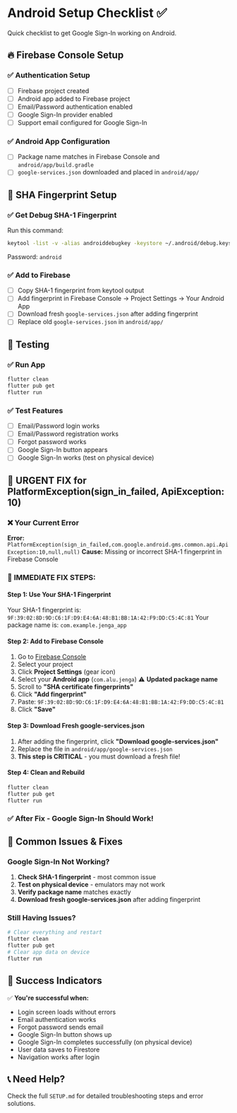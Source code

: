 # Android Setup Checklist ✅

Quick checklist to get Google Sign-In working on Android.

## 🔥 Firebase Console Setup

### ✅ Authentication Setup
- [ ] Firebase project created
- [ ] Android app added to Firebase project  
- [ ] Email/Password authentication enabled
- [ ] Google Sign-In provider enabled
- [ ] Support email configured for Google Sign-In

### ✅ Android App Configuration
- [ ] Package name matches in Firebase Console and `android/app/build.gradle`
- [ ] `google-services.json` downloaded and placed in `android/app/`

## 🔑 SHA Fingerprint Setup

### ✅ Get Debug SHA-1 Fingerprint
Run this command:
```bash
keytool -list -v -alias androiddebugkey -keystore ~/.android/debug.keystore
```
Password: `android`

### ✅ Add to Firebase
- [ ] Copy SHA-1 fingerprint from keytool output
- [ ] Add fingerprint in Firebase Console → Project Settings → Your Android App
- [ ] Download fresh `google-services.json` after adding fingerprint
- [ ] Replace old `google-services.json` in `android/app/`

## 📱 Testing

### ✅ Run App
```bash
flutter clean
flutter pub get
flutter run
```

### ✅ Test Features
- [ ] Email/Password login works
- [ ] Email/Password registration works  
- [ ] Forgot password works
- [ ] Google Sign-In button appears
- [ ] Google Sign-In works (test on physical device)

## 🚨 URGENT FIX for PlatformException(sign_in_failed, ApiException: 10)

### ❌ Your Current Error
**Error:** `PlatformException(sign_in_failed,com.google.android.gms.common.api.ApiException:10,null,null)`
**Cause:** Missing or incorrect SHA-1 fingerprint in Firebase Console

### 🔧 **IMMEDIATE FIX STEPS:**

#### Step 1: Use Your SHA-1 Fingerprint
Your SHA-1 fingerprint is: `9F:39:02:8D:9D:C6:1F:D9:E4:6A:48:B1:BB:1A:42:F9:DD:C5:4C:81`
Your package name is: `com.example.jenga_app`

#### Step 2: Add to Firebase Console
1. Go to [Firebase Console](https://console.firebase.google.com)
2. Select your project
3. Click **Project Settings** (gear icon)
4. Select your **Android app** (`com.alu.jenga`) ⚠️ **Updated package name**
5. Scroll to **"SHA certificate fingerprints"**
6. Click **"Add fingerprint"**
7. Paste: `9F:39:02:8D:9D:C6:1F:D9:E4:6A:48:B1:BB:1A:42:F9:DD:C5:4C:81`
8. Click **"Save"**

#### Step 3: Download Fresh google-services.json
1. After adding the fingerprint, click **"Download google-services.json"**
2. Replace the file in `android/app/google-services.json`
3. **This step is CRITICAL** - you must download a fresh file!

#### Step 4: Clean and Rebuild
```bash
flutter clean
flutter pub get
flutter run
```

### ✅ After Fix - Google Sign-In Should Work!

## 🚨 Common Issues & Fixes

### Google Sign-In Not Working?
1. **Check SHA-1 fingerprint** - most common issue
2. **Test on physical device** - emulators may not work
3. **Verify package name** matches exactly
4. **Download fresh google-services.json** after adding fingerprint

### Still Having Issues?
```bash
# Clear everything and restart
flutter clean
flutter pub get
# Clear app data on device
flutter run
```

## 🎯 Success Indicators

✅ **You're successful when:**
- Login screen loads without errors
- Email authentication works
- Forgot password sends email
- Google Sign-In button shows up
- Google Sign-In completes successfully (on physical device)
- User data saves to Firestore
- Navigation works after login

## 📞 Need Help?

Check the full `SETUP.md` for detailed troubleshooting steps and error solutions.
